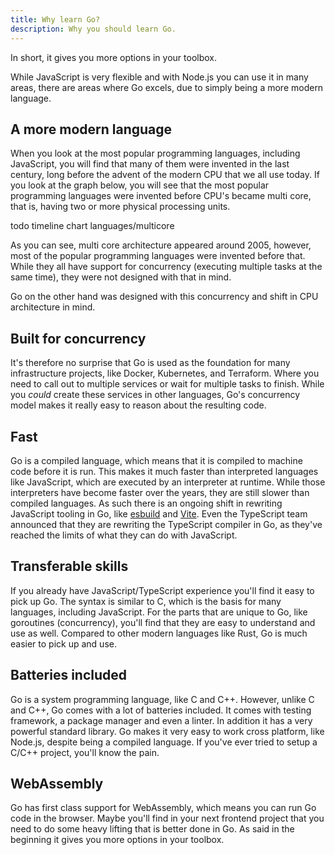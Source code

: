 ```yaml
---
title: Why learn Go?
description: Why you should learn Go.
---
```


In short, it gives you more options in your toolbox.

While JavaScript is very flexible and with Node.js you can use it in many areas, there are areas where Go excels, due to simply being a more modern language.

## A more modern language

When you look at the most popular programming languages, including JavaScript, you will find that many of them were invented in the last century, long before the advent of the modern CPU that we all use today. If you look at the graph below, you will see that the most popular programming languages were invented before CPU's became multi core, that is, having two or more physical processing units.

todo timeline chart languages/multicore

As you can see, multi core architecture appeared around 2005, however, most of the popular programming languages were invented before that. While they all have support for concurrency (executing multiple tasks at the same time), they were not designed with that in mind.

Go on the other hand was designed with this concurrency and shift in CPU architecture in mind.

## Built for concurrency

It's therefore no surprise that Go is used as the foundation for many infrastructure projects, like Docker, Kubernetes, and Terraform. Where you need to call out to multiple services or wait for multiple tasks to finish. While you _could_ create these services in other languages, Go's concurrency model makes it really easy to reason about the resulting code.

## Fast

Go is a compiled language, which means that it is compiled to machine code before it is run. This makes it much faster than interpreted languages like JavaScript, which are executed by an interpreter at runtime. While those interpreters have become faster over the years, they are still slower than compiled languages. As such there is an ongoing shift in rewriting JavaScript tooling in Go, like [esbuild](https://esbuild.github.io/) and [Vite](https://vitejs.dev/).
Even the TypeScript team announced that they are rewriting the TypeScript compiler in Go, as they've reached the limits of what they can do with JavaScript.

## Transferable skills

If you already have JavaScript/TypeScript experience you'll find it easy to pick up Go. The syntax is similar to C, which is the basis for many languages, including JavaScript. For the parts that are unique to Go, like goroutines (concurrency), you'll find that they are easy to understand and use as well. Compared to other modern languages like Rust, Go is much easier to pick up and use.

## Batteries included

Go is a system programming language, like C and C++. However, unlike C and C++, Go comes with a lot of batteries included. It comes with testing framework, a package manager and even a linter. In addition it has a very powerful standard library. Go makes it very easy to work cross platform, like Node.js, despite being a compiled language. If you've ever tried to setup a C/C++ project, you'll know the pain.

## WebAssembly

Go has first class support for WebAssembly, which means you can run Go code in the browser. Maybe you'll find in your next frontend project that you need to do some heavy lifting that is better done in Go. As said in the beginning it gives you more options in your toolbox.
